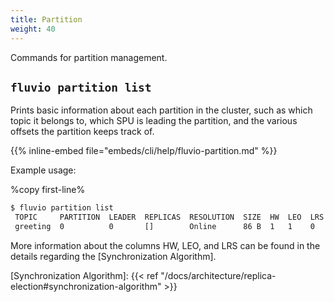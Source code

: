 ```yaml
---
title: Partition
weight: 40
---
```


Commands for partition management.

## `fluvio partition list`

Prints basic information about each partition in the cluster, such as
which topic it belongs to, which SPU is leading the partition, and the
various offsets the partition keeps track of.

{{% inline-embed file="embeds/cli/help/fluvio-partition.md" %}}

Example usage:

%copy first-line%
```bash
$ fluvio partition list
 TOPIC     PARTITION  LEADER  REPLICAS  RESOLUTION  SIZE  HW  LEO  LRS  FOLLOWER OFFSETS 
 greeting  0          0       []        Online      86 B  1   1    0    [] 
```


More information about the columns HW, LEO, and LRS can be found in the details regarding the [Synchronization Algorithm].


[Synchronization Algorithm]: {{< ref "/docs/architecture/replica-election#synchronization-algorithm" >}}
 
